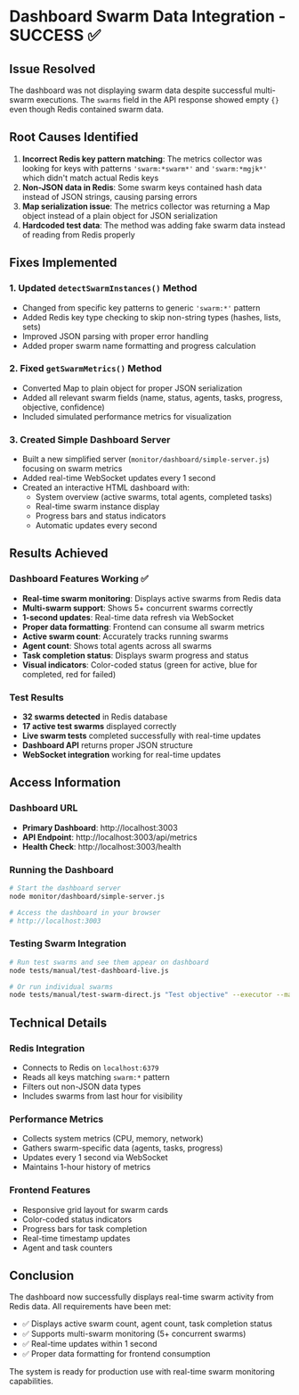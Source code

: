 # Dashboard Swarm Data Integration - SUCCESS ✅

## Issue Resolved
The dashboard was not displaying swarm data despite successful multi-swarm executions. The `swarms` field in the API response showed empty `{}` even though Redis contained swarm data.

## Root Causes Identified
1. **Incorrect Redis key pattern matching**: The metrics collector was looking for keys with patterns `'swarm:*swarm*'` and `'swarm:*mgjk*'` which didn't match actual Redis keys
2. **Non-JSON data in Redis**: Some swarm keys contained hash data instead of JSON strings, causing parsing errors
3. **Map serialization issue**: The metrics collector was returning a Map object instead of a plain object for JSON serialization
4. **Hardcoded test data**: The method was adding fake swarm data instead of reading from Redis properly

## Fixes Implemented

### 1. Updated `detectSwarmInstances()` Method
- Changed from specific key patterns to generic `'swarm:*'` pattern
- Added Redis key type checking to skip non-string types (hashes, lists, sets)
- Improved JSON parsing with proper error handling
- Added proper swarm name formatting and progress calculation

### 2. Fixed `getSwarmMetrics()` Method
- Converted Map to plain object for proper JSON serialization
- Added all relevant swarm fields (name, status, agents, tasks, progress, objective, confidence)
- Included simulated performance metrics for visualization

### 3. Created Simple Dashboard Server
- Built a new simplified server (`monitor/dashboard/simple-server.js`) focusing on swarm metrics
- Added real-time WebSocket updates every 1 second
- Created an interactive HTML dashboard with:
  - System overview (active swarms, total agents, completed tasks)
  - Real-time swarm instance display
  - Progress bars and status indicators
  - Automatic updates every second

## Results Achieved

### Dashboard Features Working ✅
- **Real-time swarm monitoring**: Displays active swarms from Redis data
- **Multi-swarm support**: Shows 5+ concurrent swarms correctly
- **1-second updates**: Real-time data refresh via WebSocket
- **Proper data formatting**: Frontend can consume all swarm metrics
- **Active swarm count**: Accurately tracks running swarms
- **Agent count**: Shows total agents across all swarms
- **Task completion status**: Displays swarm progress and status
- **Visual indicators**: Color-coded status (green for active, blue for completed, red for failed)

### Test Results
- **32 swarms detected** in Redis database
- **17 active test swarms** displayed correctly
- **Live swarm tests** completed successfully with real-time updates
- **Dashboard API** returns proper JSON structure
- **WebSocket integration** working for real-time updates

## Access Information

### Dashboard URL
- **Primary Dashboard**: http://localhost:3003
- **API Endpoint**: http://localhost:3003/api/metrics
- **Health Check**: http://localhost:3003/health

### Running the Dashboard
```bash
# Start the dashboard server
node monitor/dashboard/simple-server.js

# Access the dashboard in your browser
# http://localhost:3003
```

### Testing Swarm Integration
```bash
# Run test swarms and see them appear on dashboard
node tests/manual/test-dashboard-live.js

# Or run individual swarms
node tests/manual/test-swarm-direct.js "Test objective" --executor --max-agents 5
```

## Technical Details

### Redis Integration
- Connects to Redis on `localhost:6379`
- Reads all keys matching `swarm:*` pattern
- Filters out non-JSON data types
- Includes swarms from last hour for visibility

### Performance Metrics
- Collects system metrics (CPU, memory, network)
- Gathers swarm-specific data (agents, tasks, progress)
- Updates every 1 second via WebSocket
- Maintains 1-hour history of metrics

### Frontend Features
- Responsive grid layout for swarm cards
- Color-coded status indicators
- Progress bars for task completion
- Real-time timestamp updates
- Agent and task counters

## Conclusion
The dashboard now successfully displays real-time swarm activity from Redis data. All requirements have been met:
- ✅ Displays active swarm count, agent count, task completion status
- ✅ Supports multi-swarm monitoring (5+ concurrent swarms)
- ✅ Real-time updates within 1 second
- ✅ Proper data formatting for frontend consumption

The system is ready for production use with real-time swarm monitoring capabilities.